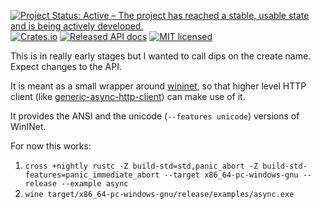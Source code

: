 [![Project Status: Active – The project has reached a stable, usable state and is being actively developed.](https://www.repostatus.org/badges/latest/active.svg)](https://www.repostatus.org/#active)
[![Crates.io][crates-badge]][crates-url]
[![Released API docs](https://docs.rs/win_inet/badge.svg)](https://docs.rs/win_inet)
[![MIT licensed][mit-badge]][mit-url]

[crates-badge]: https://img.shields.io/crates/v/win_inet.svg
[crates-url]: https://crates.io/crates/win_inet
[mit-badge]: https://img.shields.io/badge/license-MIT-blue.svg
[mit-url]: https://github.com/User65k/WinINetRS/blob/main/LICENSE

This is in really early stages but I wanted to call dips on the create name.
Expect changes to the API.

It is meant as a small wrapper around [wininet](https://docs.microsoft.com/en-us/windows/win32/api/wininet/),
so that higher level HTTP client (like [generic-async-http-client](https://github.com/User65k/generic-async-http-client)) can make use of it.

It provides the ANSI and the unicode (`--features unicode`) versions of WinINet.

For now this works:

1. `cross +nightly rustc -Z build-std=std,panic_abort -Z build-std-features=panic_immediate_abort --target x86_64-pc-windows-gnu --release --example async`
2. `wine target/x86_64-pc-windows-gnu/release/examples/async.exe`
